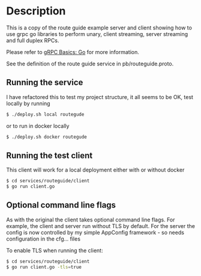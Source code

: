 # Description
This is a copy of the route guide example server and client showing how to use grpc go libraries to
perform unary, client streaming, server streaming and full duplex RPCs.

Please refer to [gRPC Basics: Go](https://grpc.io/docs/tutorials/basic/go.html) for more information.

See the definition of the route guide service in pb/routeguide.proto.

## Running the service
I have refactored this to test my project structure, it all seems to be OK, test locally by running
```sh
$ ./deploy.sh local routegude
```

or to run in docker locally
```sh
$ ./deploy.sh docker routegude
```

## Running the test client
This client will work for a local deployment either with or without docker

```sh
$ cd services/routeguide/client
$ go run client.go
```

## Optional command line flags
As with the original the client takes optional command line flags. For example, the
client and server run without TLS by default.  For the server the config is now controlled
 by my simple AppConfig framework - so needs configuration in the cfg... files
 
To enable TLS when running the client:
```sh
$ cd services/routeguide/client
$ go run client.go -tls=true
```
